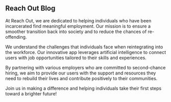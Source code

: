 ## Reach Out Blog

At Reach Out, we are dedicated to helping individuals who have been incarcerated find meaningful employment. Our mission is to ensure a smoother transition back into society and to reduce the chances of re-offending.

We understand the challenges that individuals face when reintegrating into the workforce. Our innovative app
leverages artificial intelligence to connect users with job opportunities tailored to their skills and
experiences.

By partnering with various employers who are committed to second-chance hiring, we aim to provide our users with
the support and resources they need to rebuild their lives and contribute positively to their communities.

Join us in making a difference and helping individuals take their first steps toward a brighter future!
